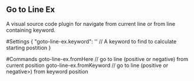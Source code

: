 ## Go to Line Ex

A visual source code plugin for navigate from current line or from line containing keyword.

#Settings
    {
        "goto-line-ex.keyword":  '' // A keyword to find to calculate starting postition
    }

#Commands
    goto-line-ex.fromHere    // go to line (positive or negative)  from current position
    goto-line-ex.fromKeyword // go to line (positive or negative>) from keyword position